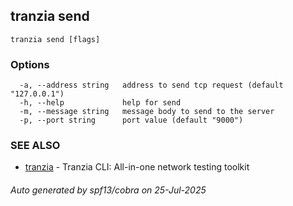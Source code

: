 ## tranzia send



```
tranzia send [flags]
```

### Options

```
  -a, --address string   address to send tcp request (default "127.0.0.1")
  -h, --help             help for send
  -m, --message string   message body to send to the server
  -p, --port string      port value (default "9000")
```

### SEE ALSO

* [tranzia](tranzia.md)	 - Tranzia CLI: All-in-one network testing toolkit

###### Auto generated by spf13/cobra on 25-Jul-2025
